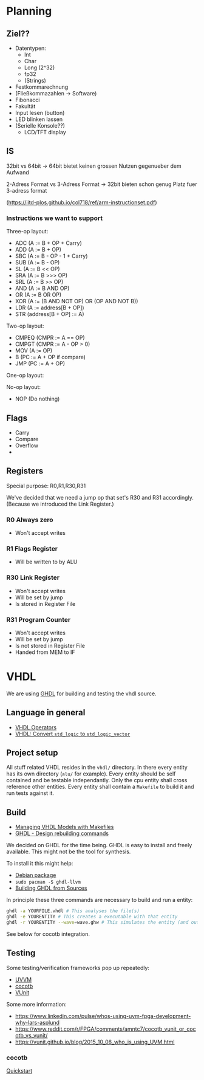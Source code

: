# Planning

## Ziel??
 * Datentypen:
   * Int
   * Char
   * Long (2^32)
   * fp32
   * (Strings)
 * Festkommarechnung
 * (Fließkommazahlen -> Software)
 * Fibonacci
 * Fakultät
 * Input lesen (button)
 * LED blinken lassen
 * (Serielle Konsole??)
   * LCD/TFT display

## IS

32bit vs 64bit
  -> 64bit bietet keinen grossen Nutzen gegenueber dem Aufwand

2-Adress Format vs 3-Adress Format
  -> 32bit bieten schon genug Platz fuer 3-adress format

(https://iitd-plos.github.io/col718/ref/arm-instructionset.pdf)

### Instructions we want to support

Three-op layout:
 * ADC (A := B + OP + Carry)
 * ADD (A := B + OP)
 * SBC (A := B - OP - 1 + Carry)
 * SUB (A := B - OP)
 * SL  (A := B << OP)
 * SRA (A := B >>> OP)
 * SRL (A := B >> OP)
 * AND (A := B AND OP)
 * OR  (A := B OR OP)
 * XOR (A := (B AND NOT OP) OR (OP AND NOT B))
 * LDR (A := address[B + OP])
 * STR (address[B + OP] := A)

Two-op layout:
 * CMPEQ (CMPR := A == OP)
 * CMPGT (CMPR := A - OP > 0)
 * MOV   (A := OP)
 * B     (PC := A + OP if compare)
 * JMP   (PC := A + OP)

One-op layout:

No-op layout:
 * NOP (Do nothing)

## Flags
 * Carry
 * Compare
 * Overflow
 *

## Registers

Special purpose: R0,R1,R30,R31

We've decided that we need a jump op that set's R30 and R31 accordingly. (Because we introduced the Link Register.)

### R0 Always zero
 * Won't accept writes

### R1 Flags Register
 * Will be written to by ALU

### R30 Link Register
 * Won't accept writes
 * Will be set by jump
 * Is stored in Register File

### R31 Program Counter
 * Won't accept writes
 * Will be set by jump
 * Is not stored in Register File
 * Handed from MEM to IF

# VHDL

We are using [GHDL](https://github.com/ghdl/ghdl) for building and testing the vhdl source.

## Language in general
 * [VHDL Operators](https://technobyte.org/operators-vhdl/)
 * [VHDL: Convert `std_logic` to `std_logic_vector`](https://electronics.stackexchange.com/questions/463586/vhdl-convert-std-logic-to-std-logic-vector)

## Project setup

All stuff related VHDL resides in the `vhdl/` directory. In there every entity has its own directory (`alu/` for example). Every entity should be self contained and be testable independantly. Only the cpu entity shall cross reference other entities. Every entity shall contain a `Makefile` to build it and run tests against it.

## Build
 * [Managing VHDL Models with Makefiles](www.pldworld.com/_hdl/1/resources/QUALIS/library/mb004.pdf)
 * [GHDL - Design rebuilding commands](https://ghdl.readthedocs.io/en/latest/using/InvokingGHDL.html#design-rebuilding-commands)

We decided on GHDL for the time being. GHDL is easy to install and freely available. This might not be the tool for synthesis.

To install it this might help:

 * [Debian package](https://packages.debian.org/stable/electronics/ghdl-llvm)
 * `sudo pacman -S ghdl-llvm`
 * [Building GHDL from Sources](https://ghdl.readthedocs.io/en/latest/getting/index.html)

In principle these three commands are necessary to build and run a entity:
```bash
ghdl -a YOURFILE.vhdl # This analyses the file(s)
ghdl -e YOURENTITY # This creates a executable with that entity
ghdl -r YOURENTITY --wave=wave.ghw # This simulates the entity (and outputs a wave.ghw file)
```

See below for cocotb integration.

## Testing
Some testing/verification frameworks pop up repeatedly:

 * [UVVM](https://bitvis.no/dev-tools/uvvm/)
 * [cocotb](https://docs.cocotb.org/en/stable/)
 * [VUnit](http://vunit.github.io/)

Some more information:

 * https://www.linkedin.com/pulse/whos-using-uvm-fpga-development-why-lars-asplund
 * https://www.reddit.com/r/FPGA/comments/amntc7/cocotb_vunit_or_cocotb_vs_vunit/
 * https://vunit.github.io/blog/2015_10_08_who_is_using_UVM.html

### cocotb

[Quickstart](https://docs.cocotb.org/en/stable/quickstart.html)